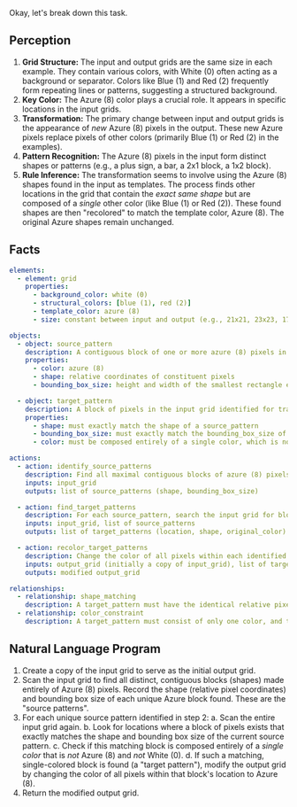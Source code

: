 Okay, let's break down this task.

## Perception

1.  **Grid Structure:** The input and output grids are the same size in each example. They contain various colors, with White (0) often acting as a background or separator. Colors like Blue (1) and Red (2) frequently form repeating lines or patterns, suggesting a structured background.
2.  **Key Color:** The Azure (8) color plays a crucial role. It appears in specific locations in the input grids.
3.  **Transformation:** The primary change between input and output grids is the appearance of *new* Azure (8) pixels in the output. These new Azure pixels replace pixels of other colors (primarily Blue (1) or Red (2) in the examples).
4.  **Pattern Recognition:** The Azure (8) pixels in the input form distinct shapes or patterns (e.g., a plus sign, a bar, a 2x1 block, a 1x2 block).
5.  **Rule Inference:** The transformation seems to involve using the Azure (8) shapes found in the input as templates. The process finds other locations in the grid that contain the *exact same shape* but are composed of a *single* other color (like Blue (1) or Red (2)). These found shapes are then "recolored" to match the template color, Azure (8). The original Azure shapes remain unchanged.

## Facts


```yaml
elements:
  - element: grid
    properties:
      - background_color: white (0)
      - structural_colors: [blue (1), red (2)]
      - template_color: azure (8)
      - size: constant between input and output (e.g., 21x21, 23x23, 17x17)

objects:
  - object: source_pattern
    description: A contiguous block of one or more azure (8) pixels in the input grid.
    properties:
      - color: azure (8)
      - shape: relative coordinates of constituent pixels
      - bounding_box_size: height and width of the smallest rectangle enclosing the shape

  - object: target_pattern
    description: A block of pixels in the input grid identified for transformation.
    properties:
      - shape: must exactly match the shape of a source_pattern
      - bounding_box_size: must exactly match the bounding_box_size of the corresponding source_pattern
      - color: must be composed entirely of a single color, which is not azure (8) and not white (0).

actions:
  - action: identify_source_patterns
    description: Find all maximal contiguous blocks of azure (8) pixels in the input grid.
    inputs: input_grid
    outputs: list of source_patterns (shape, bounding_box_size)

  - action: find_target_patterns
    description: For each source_pattern, search the input grid for blocks matching its shape and bounding_box_size, composed of a single non-azure, non-white color.
    inputs: input_grid, list of source_patterns
    outputs: list of target_patterns (location, shape, original_color)

  - action: recolor_target_patterns
    description: Change the color of all pixels within each identified target_pattern to azure (8).
    inputs: output_grid (initially a copy of input_grid), list of target_patterns
    outputs: modified output_grid

relationships:
  - relationship: shape_matching
    description: A target_pattern must have the identical relative pixel coordinates (shape) and bounding box size as a source_pattern.
  - relationship: color_constraint
    description: A target_pattern must consist of only one color, and that color cannot be azure (8) or white (0).
```


## Natural Language Program

1.  Create a copy of the input grid to serve as the initial output grid.
2.  Scan the input grid to find all distinct, contiguous blocks (shapes) made entirely of Azure (8) pixels. Record the shape (relative pixel coordinates) and bounding box size of each unique Azure block found. These are the "source patterns".
3.  For each unique source pattern identified in step 2:
    a.  Scan the entire input grid again.
    b.  Look for locations where a block of pixels exists that exactly matches the shape and bounding box size of the current source pattern.
    c.  Check if this matching block is composed entirely of a *single color* that is *not* Azure (8) and *not* White (0).
    d.  If such a matching, single-colored block is found (a "target pattern"), modify the output grid by changing the color of all pixels within that block's location to Azure (8).
4.  Return the modified output grid.
